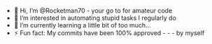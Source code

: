 - 👋 Hi, I’m @Rocketman70 - your go to for amateur code
- 👀 I’m interested in automating stupid tasks I regularly do 
- 🌱 I’m currently learning a little bit of too much...
- ⚡ Fun fact: My commits have been 100% approved - - - by myself

<!---
Rocketman70/Rocketman70 is a ✨ special ✨ repository because its `README.md` (this file) appears on your GitHub profile.
You can click the Preview link to take a look at your changes.
--->
